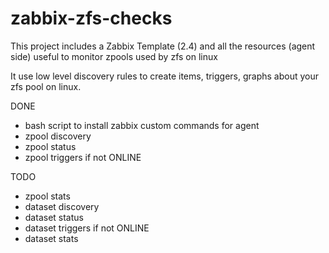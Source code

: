 # zabbix-zfs-checks
This project includes a Zabbix Template (2.4) and all the resources (agent side) useful to monitor zpools used by zfs on linux

It use low level discovery rules to create items, triggers, graphs about your zfs pool on linux.

DONE
- bash script to install zabbix custom commands for agent
- zpool discovery
- zpool status
- zpool triggers if not ONLINE

TODO
- zpool stats
- dataset discovery
- dataset status
- dataset triggers if not ONLINE
- dataset stats
